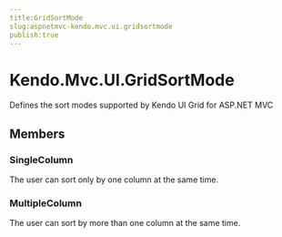 ```yaml
---
title:GridSortMode
slug:aspnetmvc-kendo.mvc.ui.gridsortmode
publish:true
---
```


# Kendo.Mvc.UI.GridSortMode

Defines the sort modes supported by Kendo UI Grid for ASP.NET MVC

## Members

### SingleColumn
The user can sort only by one column at the same time.

### MultipleColumn
The user can sort by more than one column at the same time.